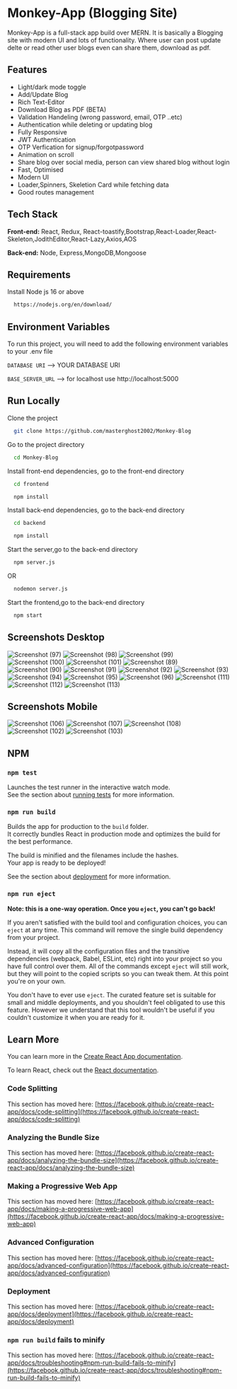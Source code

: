
# Monkey-App (Blogging Site)

Monkey-App is a full-stack app build over MERN. 
It is basically a Blogging site with modern UI and lots of functionality.
Where user can post update delte or read other user blogs even can share them, download as pdf.




## Features

- Light/dark mode toggle
- Add/Update Blog
- Rich Text-Editor
- Download Blog as PDF (BETA)
- Validation Handeling (wrong password, email, OTP ..etc)
- Authentication while deleting or updating blog
- Fully Responsive
- JWT Authentication
- OTP Verfication for signup/forgotpassword
- Animation on scroll
- Share blog over social media, person can view shared blog without login
- Fast, Optimised
- Modern UI
- Loader,Spinners, Skeletion Card while fetching data
- Good routes management 




## Tech Stack

**Front-end:** React, Redux, React-toastify,Bootstrap,React-Loader,React-Skeleton,JodithEditor,React-Lazy,Axios,AOS

**Back-end:** Node, Express,MongoDB,Mongoose


## Requirements

Install Node js 16 or above

```bash
  https://nodejs.org/en/download/
```

    
## Environment Variables

To run this project, you will need to add the following environment variables to your .env file

`DATABASE URI` --> YOUR DATABASE URI

`BASE_SERVER_URL` --> for localhost use http://localhost:5000



## Run Locally

Clone the project

```bash
  git clone https://github.com/masterghost2002/Monkey-Blog
```

Go to the project directory

```bash
  cd Monkey-Blog
```

Install front-end dependencies, go to the front-end directory

```bash
  cd frontend
```

```bash
  npm install
```
Install back-end dependencies, go to the back-end directory

```bash
  cd backend
```

```bash
  npm install
```
Start the server,go to the back-end directory

```bash
  npm server.js
```
OR
```bash
  nodemon server.js
```
Start the frontend,go to the back-end directory

```bash
  npm start
```

## Screenshots Desktop

![Screenshot (97)](https://user-images.githubusercontent.com/55751461/200129949-cff124f7-0686-49fd-a565-15b0152581b5.png)
![Screenshot (98)](https://user-images.githubusercontent.com/55751461/200129952-354124ea-04c1-43cf-aa5e-2f0505084db0.png)
![Screenshot (99)](https://user-images.githubusercontent.com/55751461/200129954-fe590def-f784-486b-bf72-44b7ee016ee5.png)
![Screenshot (100)](https://user-images.githubusercontent.com/55751461/200129958-40abdf6c-7788-4dd0-b953-49082c7a590e.png)
![Screenshot (101)](https://user-images.githubusercontent.com/55751461/200129961-1187ed69-ffba-4918-aa61-bb95096397da.png)
![Screenshot (89)](https://user-images.githubusercontent.com/55751461/200129963-fd983c7d-155c-45df-9e9f-285291eefe5b.png)
![Screenshot (90)](https://user-images.githubusercontent.com/55751461/200129965-fd63f3a4-0af0-4e37-8741-8a04edc8afc1.png)
![Screenshot (91)](https://user-images.githubusercontent.com/55751461/200129977-5890f3c0-3a0a-4fdb-af96-d5766169f24b.png)
![Screenshot (92)](https://user-images.githubusercontent.com/55751461/200129986-e4351a87-c552-4dbc-b629-5160472eb43b.png)
![Screenshot (93)](https://user-images.githubusercontent.com/55751461/200129988-2f8dbed3-60e5-4906-a366-87966e8f121c.png)
![Screenshot (94)](https://user-images.githubusercontent.com/55751461/200129994-c98f5e8f-cb9e-46c1-872b-f7c0b6c22f19.png)
![Screenshot (95)](https://user-images.githubusercontent.com/55751461/200129997-fd5838aa-2a6d-4ef2-837b-8b12acaeead1.png)
![Screenshot (96)](https://user-images.githubusercontent.com/55751461/200130000-12857158-b694-4a42-bc77-fb3826f44ac3.png)
![Screenshot (111)](https://user-images.githubusercontent.com/55751461/200130945-48f972e9-0067-4aba-9faa-4b2c5557c339.png)
![Screenshot (112)](https://user-images.githubusercontent.com/55751461/200130946-bc9b7add-2082-4d27-a9fd-dbcf743b3c72.png)
![Screenshot (113)](https://user-images.githubusercontent.com/55751461/200130976-c487ae19-9523-4f5f-b650-c2947bb22f89.png)

## Screenshots Mobile

![Screenshot (106)](https://user-images.githubusercontent.com/55751461/200130990-ec34fbb8-d40b-4932-8534-52b2210b05cb.png)
![Screenshot (107)](https://user-images.githubusercontent.com/55751461/200130994-7ffb56c3-e47a-4a94-a69c-cd494342cb08.png)
![Screenshot (108)](https://user-images.githubusercontent.com/55751461/200130995-d5e5d429-c267-484f-a091-cc5a628ee60b.png)
![Screenshot (102)](https://user-images.githubusercontent.com/55751461/200130998-87e1cb14-6192-4de4-be9b-722cffd26936.png)
![Screenshot (103)](https://user-images.githubusercontent.com/55751461/200130999-91b11cad-909a-4a70-a7a4-986533cca026.png)



## NPM


### `npm test`

Launches the test runner in the interactive watch mode.\
See the section about [running tests](https://facebook.github.io/create-react-app/docs/running-tests) for more information.

### `npm run build`

Builds the app for production to the `build` folder.\
It correctly bundles React in production mode and optimizes the build for the best performance.

The build is minified and the filenames include the hashes.\
Your app is ready to be deployed!

See the section about [deployment](https://facebook.github.io/create-react-app/docs/deployment) for more information.

### `npm run eject`

**Note: this is a one-way operation. Once you `eject`, you can't go back!**

If you aren't satisfied with the build tool and configuration choices, you can `eject` at any time. This command will remove the single build dependency from your project.

Instead, it will copy all the configuration files and the transitive dependencies (webpack, Babel, ESLint, etc) right into your project so you have full control over them. All of the commands except `eject` will still work, but they will point to the copied scripts so you can tweak them. At this point you're on your own.

You don't have to ever use `eject`. The curated feature set is suitable for small and middle deployments, and you shouldn't feel obligated to use this feature. However we understand that this tool wouldn't be useful if you couldn't customize it when you are ready for it.

## Learn More

You can learn more in the [Create React App documentation](https://facebook.github.io/create-react-app/docs/getting-started).

To learn React, check out the [React documentation](https://reactjs.org/).

### Code Splitting

This section has moved here: [https://facebook.github.io/create-react-app/docs/code-splitting](https://facebook.github.io/create-react-app/docs/code-splitting)

### Analyzing the Bundle Size

This section has moved here: [https://facebook.github.io/create-react-app/docs/analyzing-the-bundle-size](https://facebook.github.io/create-react-app/docs/analyzing-the-bundle-size)

### Making a Progressive Web App

This section has moved here: [https://facebook.github.io/create-react-app/docs/making-a-progressive-web-app](https://facebook.github.io/create-react-app/docs/making-a-progressive-web-app)

### Advanced Configuration

This section has moved here: [https://facebook.github.io/create-react-app/docs/advanced-configuration](https://facebook.github.io/create-react-app/docs/advanced-configuration)

### Deployment

This section has moved here: [https://facebook.github.io/create-react-app/docs/deployment](https://facebook.github.io/create-react-app/docs/deployment)

### `npm run build` fails to minify

This section has moved here: [https://facebook.github.io/create-react-app/docs/troubleshooting#npm-run-build-fails-to-minify](https://facebook.github.io/create-react-app/docs/troubleshooting#npm-run-build-fails-to-minify)

